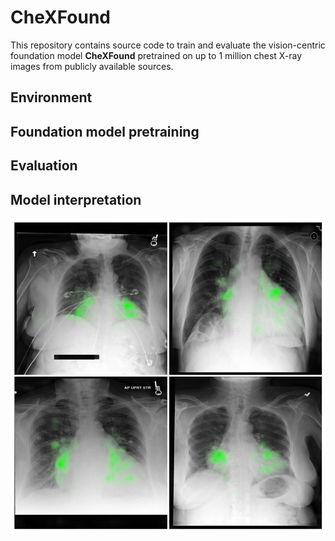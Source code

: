 # CheXFound

This repository contains source code to train and evaluate the vision-centric foundation model **CheXFound** pretrained on up to 1 million chest X-ray images from publicly available sources. 

## Environment

## Foundation model pretraining

## Evaluation

## Model interpretation

![glori_attns](/notebooks/glori_attns.png)